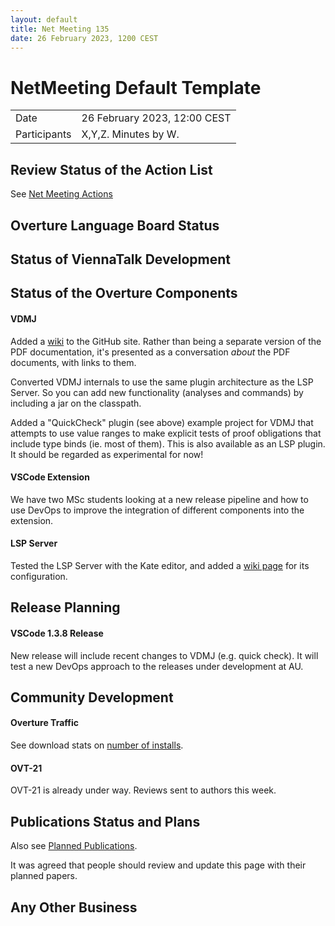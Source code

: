 ```yaml
---
layout: default
title: Net Meeting 135
date: 26 February 2023, 1200 CEST
---
```


<script src="https://code.jquery.com/jquery-1.11.1.min.js">
</script>
<script src="/javascripts/edit.js"></script>
<script>setEditButonNm();</script>

# NetMeeting Default Template

|||
|---|---|
| Date | 26 February 2023, 12:00 CEST |
| Participants | X,Y,Z.  Minutes by W. |


## Review Status of the Action List

See [Net Meeting Actions](https://github.com/overturetool/overturetool.github.io/issues?q=is%3Aopen+is%3Aissue+label%3A%22action+net-meeting%22)



## Overture Language Board Status


## Status of ViennaTalk Development


##  Status of the Overture Components

#### VDMJ

Added a [wiki](https://github.com/nickbattle/vdmj/wiki) to the GitHub site. Rather than being a separate version of the PDF documentation, it's presented as a conversation _about_ the PDF documents, with links to them.

Converted VDMJ internals to use the same  plugin architecture as the LSP Server. So you can add new functionality (analyses and commands) by including a jar on the classpath.

Added a "QuickCheck" plugin (see above) example project for VDMJ that attempts to use value ranges to make explicit tests of proof obligations that include type binds (ie. most of them). This is also available as an LSP plugin. It should be regarded as experimental for now!

#### VSCode Extension

We have two MSc students looking at a new release pipeline and how to use DevOps to improve the integration of different components into the extension.

#### LSP Server

Tested the LSP Server with the Kate editor, and added a [wiki page](https://github.com/nickbattle/vdmj/wiki/Using-the-Kate-Editor) for its configuration.

##  Release Planning

#### VSCode 1.3.8 Release 

New release will include recent changes to VDMJ (e.g. quick check). It will test a new DevOps approach to the releases under development at AU.

##  Community Development

#### Overture Traffic

See download stats on [number of installs](https://marketplace.visualstudio.com/items?itemName=overturetool.vdm-vscode).


#### OVT-21

OVT-21 is already under way. Reviews sent to authors this week. 

##  Publications Status and Plans

Also see [Planned Publications](https://www.overturetool.org/publications/PlannedPublications.html).

It was agreed that people should review and update this page with their planned papers.

##  Any Other Business


<div id="edit_page_div"></div>

